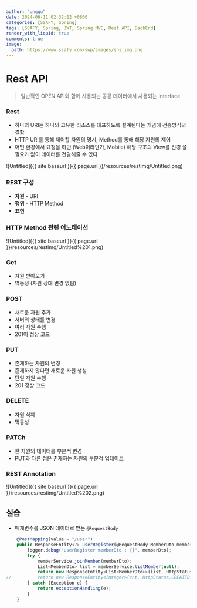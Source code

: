 ```yaml
---
author: "unggu"
date: 2024-06-11 02:32:12 +0800
categories: [SSAFY, Spring]
tags: [SSAFY, Spring, JWT, Spring MVC, Rest API, BackEnd]
render_with_liquid: true
comments: true
image:
  path: https://www.ssafy.com/swp/images/sns_img.png
---
```

# Rest API

> 일반적인 OPEN API와 함께 사용되는 공공 데이터에서 사용되는 Interface
> 

### Rest

- 하나의 URI는 하나의 고유한 리소스를 대표하도록 설계된다는 개념에 전송방식의 결합
- HTTP URI를 통해 제어할 자원의 명시, Method를 통해 해당 자원의 제어
- 어떤 환경에서 요청을 하던 (Web이라던가, Mobile) 해당 구조의 View를 신경 쓸 필요가 없이 데이터를 전달해줄 수 있다.

![Untitled]({{ site.baseurl }}{{ page.url }}/resources/restimg/Untitled.png)

### REST 구성

- **자원** - URI
- **행위** - HTTP Method
- **표현**

### HTTP Method 관련 어노테이션

![Untitled]({{ site.baseurl }}{{ page.url }}/resources/restimg/Untitled%201.png)

### Get

- 자원 받아오기
- 멱등성 (자원 상태 변경 없음)

### POST

- 새로운 자원 추가
- 서버의 상태를 변경
- 여러 자원 수행
- 201이 정상 코드

### PUT

- 존재하는 자원의 변경
- 존재하지 않다면 새로운 자원 생성
- 단일 자원 수행
- 201 정상 코드

### DELETE

- 자원 삭제
- 먹등성

### PATCh

- 한 자원의 데이터를 부분적 변경
- PUT과 다른 점은 존재하는 자원의 부분적 업데이트

### REST Annotation

![Untitled]({{ site.baseurl }}{{ page.url }}/resources/restimg/Untitled%202.png)

## 실습

- 매개변수를 JSON 데이터로 받는 `@RequestBody`

```jsx
	@PostMapping(value = "/user")
	public ResponseEntity<?> userRegister(@RequestBody MemberDto memberDto) {
		logger.debug("userRegister memberDto : {}", memberDto);
		try {
			memberService.joinMember(memberDto);
			List<MemberDto> list = memberService.listMember(null);
			return new ResponseEntity<List<MemberDto>>(list, HttpStatus.OK);
//			return new ResponseEntity<Integer>(cnt, HttpStatus.CREATED);
		} catch (Exception e) {
			return exceptionHandling(e);
		}
	}
```

##